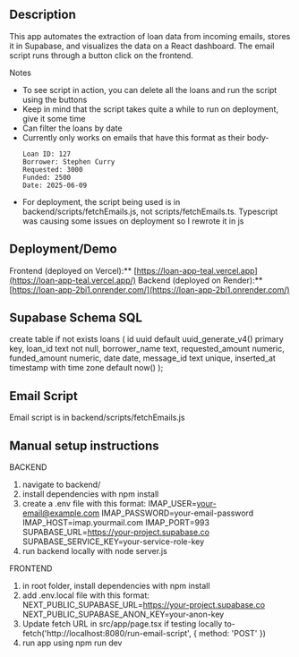 ## Description
This app automates the extraction of loan data from incoming emails, stores it in Supabase, 
and visualizes the data on a React dashboard. The email script runs through a button click on the frontend.

Notes
- To see script in action, you can delete all the loans and run the script using the buttons
- Keep in mind that the script takes quite a while to run on deployment, give it some time
- Can filter the loans by date
- Currently only works on emails that have this format as their body-
  ```
  Loan ID: 127
  Borrower: Stephen Curry
  Requested: 3000
  Funded: 2500
  Date: 2025-06-09
  ```
- For deployment, the script being used is in backend/scripts/fetchEmails.js, not scripts/fetchEmails.ts. Typescript was causing some issues on deployment so I rewrote it in js

## Deployment/Demo
Frontend (deployed on Vercel):** [https://loan-app-teal.vercel.app](https://loan-app-teal.vercel.app/)
Backend (deployed on Render):** [https://loan-app-2bi1.onrender.com/](https://loan-app-2bi1.onrender.com/)

## Supabase Schema SQL
create table if not exists loans (
  id uuid default uuid_generate_v4() primary key,
  loan_id text not null,
  borrower_name text,
  requested_amount numeric,
  funded_amount numeric,
  date date,
  message_id text unique,
  inserted_at timestamp with time zone default now()
);

## Email Script
Email script is in backend/scripts/fetchEmails.js

## Manual setup instructions
BACKEND
1. navigate to backend/
2. install dependencies with npm install
3. create a .env file with this format:
  IMAP_USER=your-email@example.com
  IMAP_PASSWORD=your-email-password
  IMAP_HOST=imap.yourmail.com
  IMAP_PORT=993
  SUPABASE_URL=https://your-project.supabase.co
  SUPABASE_SERVICE_KEY=your-service-role-key
4. run backend locally with node server.js

FRONTEND
1. in root folder, install dependencies with npm install
2. add .env.local file with this format:
  NEXT_PUBLIC_SUPABASE_URL=https://your-project.supabase.co
  NEXT_PUBLIC_SUPABASE_ANON_KEY=your-anon-key
3. Update fetch URL in src/app/page.tsx if testing locally to- fetch('http://localhost:8080/run-email-script', { method: 'POST' })
4. run app using npm run dev

